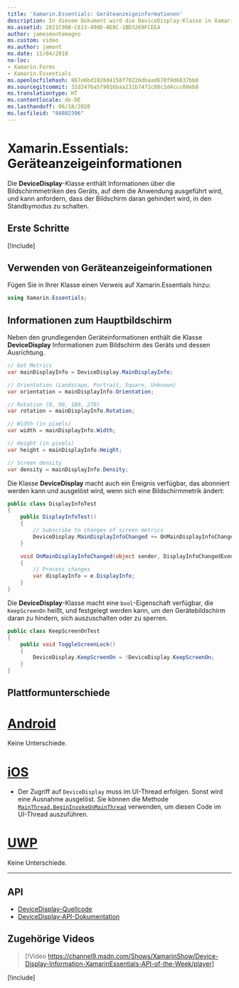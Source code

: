 ```yaml
---
title: 'Xamarin.Essentials: Geräteanzeigeinformationen'
description: In diesem Dokument wird die DeviceDisplay-Klasse in Xamarin.Essentials beschrieben, die Bildschirmmetriken für das Gerät bereitstellt, auf dem die Anwendung ausgeführt wird.
ms.assetid: 2821C908-C613-490D-8E8C-1BD3269FCEEA
author: jamesmontemagno
ms.custom: video
ms.author: jamont
ms.date: 11/04/2018
no-loc:
- Xamarin.Forms
- Xamarin.Essentials
ms.openlocfilehash: 867e6bd1828d4158f70226dbaad678f9d6037bb0
ms.sourcegitcommit: 32d2476a5f9016baa231b7471c88c1d4ccc08eb8
ms.translationtype: HT
ms.contentlocale: de-DE
ms.lasthandoff: 06/18/2020
ms.locfileid: "84802396"
---
```

# <a name="xamarinessentials-device-display-information"></a>Xamarin.Essentials: Geräteanzeigeinformationen

Die **DeviceDisplay**-Klasse enthält Informationen über die Bildschirmmetriken des Geräts, auf dem die Anwendung ausgeführt wird, und kann anfordern, dass der Bildschirm daran gehindert wird, in den Standbymodus zu schalten.

## <a name="get-started"></a>Erste Schritte

[!include[](~/essentials/includes/get-started.md)]

## <a name="using-devicedisplay"></a>Verwenden von Geräteanzeigeinformationen

Fügen Sie in Ihrer Klasse einen Verweis auf Xamarin.Essentials hinzu:

```csharp
using Xamarin.Essentials;
```

## <a name="main-display-info"></a>Informationen zum Hauptbildschirm

Neben den grundlegenden Geräteinformationen enthält die Klasse **DeviceDisplay** Informationen zum Bildschirm des Geräts und dessen Ausrichtung.

```csharp
// Get Metrics
var mainDisplayInfo = DeviceDisplay.MainDisplayInfo;

// Orientation (Landscape, Portrait, Square, Unknown)
var orientation = mainDisplayInfo.Orientation;

// Rotation (0, 90, 180, 270)
var rotation = mainDisplayInfo.Rotation;

// Width (in pixels)
var width = mainDisplayInfo.Width;

// Height (in pixels)
var height = mainDisplayInfo.Height;

// Screen density
var density = mainDisplayInfo.Density;
```

Die Klasse **DeviceDisplay** macht auch ein Ereignis verfügbar, das abonniert werden kann und ausgelöst wird, wenn sich eine Bildschirmmetrik ändert:

```csharp
public class DisplayInfoTest
{
    public DisplayInfoTest()
    {
        // Subscribe to changes of screen metrics
        DeviceDisplay.MainDisplayInfoChanged += OnMainDisplayInfoChanged;
    }

    void OnMainDisplayInfoChanged(object sender, DisplayInfoChangedEventArgs  e)
    {
        // Process changes
        var displayInfo = e.DisplayInfo;
    }
}
```

Die **DeviceDisplay**-Klasse macht eine `bool`-Eigenschaft verfügbar, die `KeepScreenOn` heißt, und festgelegt werden kann, um den Gerätebildschirm daran zu hindern, sich auszuschalten oder zu sperren.

```csharp
public class KeepScreenOnTest
{
    public void ToggleScreenLock()
    {
        DeviceDisplay.KeepScreenOn = !DeviceDisplay.KeepScreenOn;
    }
}
```

## <a name="platform-differences"></a>Plattformunterschiede

# <a name="android"></a>[Android](#tab/android)

Keine Unterschiede.

# <a name="ios"></a>[iOS](#tab/ios)

- Der Zugriff auf `DeviceDisplay` muss im UI-Thread erfolgen. Sonst wird eine Ausnahme ausgelöst. Sie können die Methode [`MainThread.BeginInvokeOnMainThread`](~/essentials/main-thread.md) verwenden, um diesen Code im UI-Thread auszuführen.

# <a name="uwp"></a>[UWP](#tab/uwp)

Keine Unterschiede.

--------------

## <a name="api"></a>API

- [DeviceDisplay-Quellcode](https://github.com/xamarin/Essentials/tree/main/Xamarin.Essentials/DeviceDisplay)
- [DeviceDisplay-API-Dokumentation](xref:Xamarin.Essentials.DeviceDisplay)

## <a name="related-video"></a>Zugehörige Videos

> [!Video https://channel9.msdn.com/Shows/XamarinShow/Device-Display-Information-XamarinEssentials-API-of-the-Week/player]

[!include[](~/essentials/includes/xamarin-show-essentials.md)]
